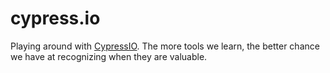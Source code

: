 # cypress.io

Playing around with [CypressIO](https://www.cypress.io/). The more tools we learn, the better chance we have at recognizing when they are valuable.  
